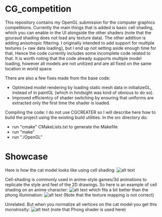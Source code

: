 # CG_competition

This repository contains my OpenGL submission for the computer graphics competitions.
Currently the main things that is added is basic cell shading, which you can enable
in the UI alongside the other shaders (note that the gouraud shading does not load any texture data).
The other addition is adding anisotropic filtering.
I originally intended to add support for multiple textures (+ raw data loading), but I end up not setting
aside enough time for that. Hence the code currently includes some incomplete code related to that.
It is worth noting that the code already supports multiple model loading, however all models are
not unitized and are all fixed on the same location in world space.

There are also a few fixes made from the base code:
- Optimized model rendering by loading static mesh data in initializeGL, instead of in paintGL
    (which in hindsight was kind of obvious to do so).
- Improved efficientcy of shader switching by ensuring that uniforms are extracted only the
    first time the shader is loaded.

Compiling the code:
I do not use CGCREATER so I will describe here how to build the project using the
existing build utilities.
In the src directory do:
- run "cmake" CMakeLists.txt to generate the Makefile
- run "make"
- run "./OpenGL"

# Showcase
Here is how the cat model looks like using cell shading:
![alt text](./logs/cat_cell.png "Cat with cell shading.")

Cell-shading is commonly used in anime-style games/3d animations to
replicate the style and feel of the 2D drawings. So here is an
example of cell shading on an anime character:
![alt text](./logs/emilia_cell_text.png "Emilia from Re Zero with cell shading.")
which fits a bit better than the phong illumination:
![alt text](./logs/emilia_phong_text.png "Emilia from Re Zero with phong shading.")
(Note that the texture mapping is not correct)


Unrelated. But when you normalize all vertices on the cat model you
get this monstrosity:
![alt text](./logs/cat?_phong.png "Uhhhhh")
(note that Phong shader is used here)
